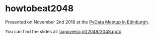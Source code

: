 # howtobeat2048

Presented on November 2nd 2018 at the [PyData Meetup in Edinburgh](https://www.meetup.com/PyData-Edinburgh/). 

You can find the slides at: [tiagovieira.pt/2048/2048.pptx](tiagovieira.pt/2048/2048.pptx)
